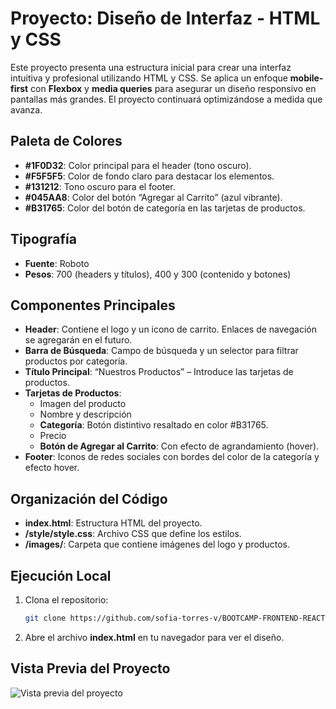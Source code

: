 # Proyecto: Diseño de Interfaz - HTML y CSS

Este proyecto presenta una estructura inicial para crear una interfaz intuitiva y profesional utilizando HTML y CSS. Se aplica un enfoque **mobile-first** con **Flexbox** y **media queries** para asegurar un diseño responsivo en pantallas más grandes. El proyecto continuará optimizándose a medida que avanza.

## Paleta de Colores

- **#1F0D32**: Color principal para el header (tono oscuro).
- **#F5F5F5**: Color de fondo claro para destacar los elementos.
- **#131212**: Tono oscuro para el footer.
- **#045AA8**: Color del botón “Agregar al Carrito” (azul vibrante).
- **#B31765**: Color del botón de categoría en las tarjetas de productos.

## Tipografía

- **Fuente**: Roboto
- **Pesos**: 700 (headers y títulos), 400 y 300 (contenido y botones)

## Componentes Principales

- **Header**: Contiene el logo y un icono de carrito. Enlaces de navegación se agregarán en el futuro.
- **Barra de Búsqueda**: Campo de búsqueda y un selector para filtrar productos por categoría.
- **Título Principal**: “Nuestros Productos” – Introduce las tarjetas de productos.
- **Tarjetas de Productos**:
  - Imagen del producto
  - Nombre y descripción
  - **Categoría**: Botón distintivo resaltado en color #B31765.
  - Precio
  - **Botón de Agregar al Carrito**: Con efecto de agrandamiento (hover).
- **Footer**: Iconos de redes sociales con bordes del color de la categoría y efecto hover.

## Organización del Código

- **index.html**: Estructura HTML del proyecto.
- **/style/style.css**: Archivo CSS que define los estilos.
- **/images/**: Carpeta que contiene imágenes del logo y productos.

## Ejecución Local

1. Clona el repositorio:
    ```bash
    git clone https://github.com/sofia-torres-v/BOOTCAMP-FRONTEND-REACT-NTT.git
    ```
2. Abre el archivo **index.html** en tu navegador para ver el diseño.

## Vista Previa del Proyecto

![Vista previa del proyecto](./images/interfaz-readme1.png.jpg)

